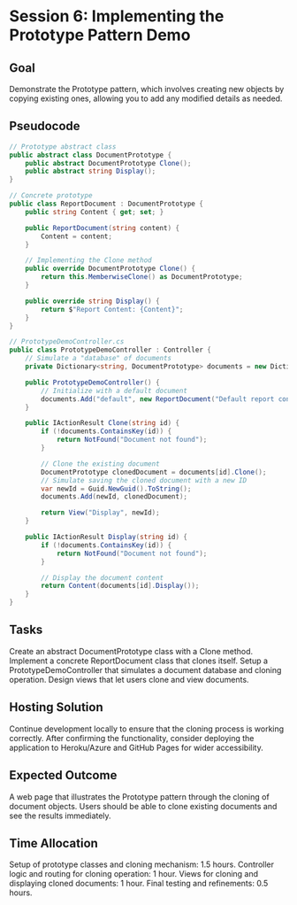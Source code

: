 # Session 6: Implementing the Prototype Pattern Demo

## Goal
Demonstrate the Prototype pattern, which involves creating new objects by copying existing ones, allowing you to add any modified details as needed.

## Pseudocode
```csharp
// Prototype abstract class
public abstract class DocumentPrototype {
    public abstract DocumentPrototype Clone();
    public abstract string Display();
}

// Concrete prototype
public class ReportDocument : DocumentPrototype {
    public string Content { get; set; }

    public ReportDocument(string content) {
        Content = content;
    }

    // Implementing the Clone method
    public override DocumentPrototype Clone() {
        return this.MemberwiseClone() as DocumentPrototype;
    }

    public override string Display() {
        return $"Report Content: {Content}";
    }
}

// PrototypeDemoController.cs
public class PrototypeDemoController : Controller {
    // Simulate a "database" of documents
    private Dictionary<string, DocumentPrototype> documents = new Dictionary<string, DocumentPrototype>();

    public PrototypeDemoController() {
        // Initialize with a default document
        documents.Add("default", new ReportDocument("Default report content"));
    }

    public IActionResult Clone(string id) {
        if (!documents.ContainsKey(id)) {
            return NotFound("Document not found");
        }

        // Clone the existing document
        DocumentPrototype clonedDocument = documents[id].Clone();
        // Simulate saving the cloned document with a new ID
        var newId = Guid.NewGuid().ToString();
        documents.Add(newId, clonedDocument);

        return View("Display", newId);
    }

    public IActionResult Display(string id) {
        if (!documents.ContainsKey(id)) {
            return NotFound("Document not found");
        }

        // Display the document content
        return Content(documents[id].Display());
    }
}

```

## Tasks
Create an abstract DocumentPrototype class with a Clone method.
Implement a concrete ReportDocument class that clones itself.
Setup a PrototypeDemoController that simulates a document database and cloning operation.
Design views that let users clone and view documents.
## Hosting Solution
Continue development locally to ensure that the cloning process is working correctly.
After confirming the functionality, consider deploying the application to Heroku/Azure and GitHub Pages for wider accessibility.
## Expected Outcome
A web page that illustrates the Prototype pattern through the cloning of document objects.
Users should be able to clone existing documents and see the results immediately.
## Time Allocation
Setup of prototype classes and cloning mechanism: 1.5 hours.
Controller logic and routing for cloning operation: 1 hour.
Views for cloning and displaying cloned documents: 1 hour.
Final testing and refinements: 0.5 hours.
